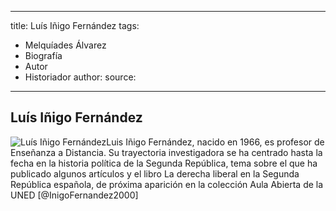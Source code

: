 - - -

title: Luís Iñigo Fernández
tags:

* Melquíades Álvarez
* Biografía
* Autor
* Historiador
author:
source:

- - -

## Luís Iñigo Fernández

![Luís Iñigo Fernández](../imagenes/InigoFdez.jpg)Luis Iñigo Fernández, nacido en 1966, es profesor de Enseñanza a Distancia. Su trayectoria investigadora se ha centrado hasta la fecha en la historia política de la Segunda República, tema sobre el que ha publicado algunos artículos y el libro La derecha liberal en la Segunda República española, de próxima aparición en la colección Aula Abierta de la UNED [@InigoFernandez2000]